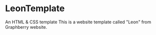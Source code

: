 # LeonTemplate
An HTML &amp; CSS template
This is a website template called "Leon" from Graphberry website.
